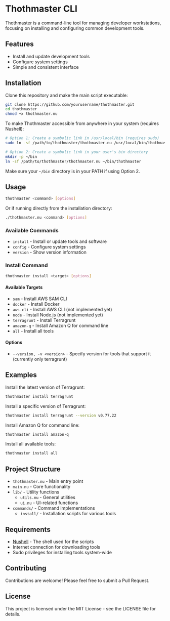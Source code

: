 # Thothmaster CLI

Thothmaster is a command-line tool for managing developer workstations, focusing on installing and configuring common development tools.

## Features

- Install and update development tools
- Configure system settings
- Simple and consistent interface

## Installation

Clone this repository and make the main script executable:

```bash
git clone https://github.com/yourusername/thothmaster.git
cd thothmaster
chmod +x thothmaster.nu
```

To make Thothmaster accessible from anywhere in your system (requires Nushell):

```bash
# Option 1: Create a symbolic link in /usr/local/bin (requires sudo)
sudo ln -sf /path/to/thothmaster/thothmaster.nu /usr/local/bin/thothmaster

# Option 2: Create a symbolic link in your user's bin directory
mkdir -p ~/bin
ln -sf /path/to/thothmaster/thothmaster.nu ~/bin/thothmaster
```

Make sure your `~/bin` directory is in your PATH if using Option 2.

## Usage

```bash
thothmaster <command> [options]
```

Or if running directly from the installation directory:

```bash
./thothmaster.nu <command> [options]
```

### Available Commands

- `install` - Install or update tools and software
- `config` - Configure system settings
- `version` - Show version information

### Install Command

```bash
thothmaster install <target> [options]
```

#### Available Targets

- `sam` - Install AWS SAM CLI
- `docker` - Install Docker
- `aws-cli` - Install AWS CLI (not implemented yet)
- `node` - Install Node.js (not implemented yet)
- `terragrunt` - Install Terragrunt
- `amazon-q` - Install Amazon Q for command line
- `all` - Install all tools

#### Options

- `--version, -v <version>` - Specify version for tools that support it (currently only terragrunt)

## Examples

Install the latest version of Terragrunt:
```bash
thothmaster install terragrunt
```

Install a specific version of Terragrunt:
```bash
thothmaster install terragrunt --version v0.77.22
```

Install Amazon Q for command line:
```bash
thothmaster install amazon-q
```

Install all available tools:
```bash
thothmaster install all
```

## Project Structure

- `thothmaster.nu` - Main entry point
- `main.nu` - Core functionality
- `lib/` - Utility functions
  - `utils.nu` - General utilities
  - `ui.nu` - UI-related functions
- `commands/` - Command implementations
  - `install/` - Installation scripts for various tools

## Requirements

- [Nushell](https://www.nushell.sh/) - The shell used for the scripts
- Internet connection for downloading tools
- Sudo privileges for installing tools system-wide

## Contributing

Contributions are welcome! Please feel free to submit a Pull Request.

## License

This project is licensed under the MIT License - see the LICENSE file for details.
